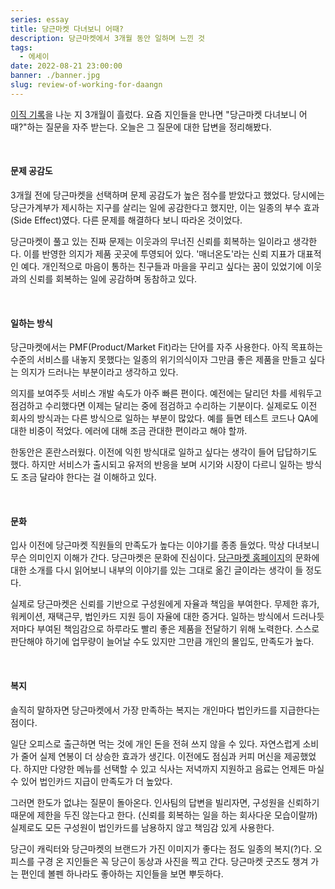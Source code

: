 ```yaml
---
series: essay
title: 당근마켓 다녀보니 어때?
description: 당근마켓에서 3개월 동안 일하며 느낀 것
tags:
  - 에세이
date: 2022-08-21 23:00:00
banner: ./banner.jpg
slug: review-of-working-for-daangn
---
```


[이직 기록](/record-of-change-jobs-in-2022)을 나눈 지 3개월이 흘렀다. 요즘 지인들을 만나면 "당근마켓 다녀보니 어때?"하는 질문을 자주 받는다. 오늘은 그 질문에 대한 답변을 정리해봤다.

<br/>

#### 문제 공감도

3개월 전에 당근마켓을 선택하며 문제 공감도가 높은 점수를 받았다고 했었다. 당시에는 당근가계부가 제시하는 지구를 살리는 일에 공감한다고 했지만, 이는 일종의 부수 효과(Side Effect)였다. 다른 문제를 해결하다 보니 따라온 것이었다.

당근마켓이 풀고 있는 진짜 문제는 이웃과의 무너진 신뢰를 회복하는 일이라고 생각한다. 이를 반영한 의지가 제품 곳곳에 투영되어 있다. '매너온도'라는 신뢰 지표가 대표적인 예다. 개인적으로 마음이 통하는 친구들과 마을을 꾸리고 싶다는 꿈이 있었기에 이웃과의 신뢰를 회복하는 일에 공감하며 동참하고 있다.

<br/>

#### 일하는 방식

당근마켓에서는 PMF(Product/Market Fit)라는 단어를 자주 사용한다. 아직 목표하는 수준의 서비스를 내놓지 못했다는 일종의 위기의식이자 그만큼 좋은 제품을 만들고 싶다는 의지가 드러나는 부분이라고 생각하고 있다.

의지를 보여주듯 서비스 개발 속도가 아주 빠른 편이다. 예전에는 달리던 차를 세워두고 점검하고 수리했다면 이제는 달리는 중에 점검하고 수리하는 기분이다. 실제로도 이전 회사의 방식과는 다른 방식으로 일하는 부분이 많았다. 예를 들면 테스트 코드나 QA에 대한 비중이 적었다. 에러에 대해 조금 관대한 편이라고 해야 할까.

한동안은 혼란스러웠다. 이전에 익힌 방식대로 일하고 싶다는 생각이 들어 답답하기도 했다. 하지만 서비스가 출시되고 유저의 반응을 보며 시기와 시장이 다르니 일하는 방식도 조금 달라야 한다는 걸 이해하고 있다.

<br/>

#### 문화

입사 이전에 당근마켓 직원들의 만족도가 높다는 이야기를 종종 들었다. 막상 다녀보니 무슨 의미인지 이해가 간다. 당근마켓은 문화에 진심이다. [당근마켓 홈페이지](https://team.daangn.com/culture/)의 문화에 대한 소개를 다시 읽어보니 내부의 이야기를 있는 그대로 옮긴 글이라는 생각이 들 정도다.

실제로 당근마켓은 신뢰를 기반으로 구성원에게 자율과 책임을 부여한다. 무제한 휴가, 워케이션, 재택근무, 법인카드 지원 등이 자율에 대한 증거다. 일하는 방식에서 드러나듯 저마다 부여된 책임감으로 하루라도 빨리 좋은 제품을 전달하기 위해 노력한다. 스스로 판단해야 하기에 업무량이 늘어날 수도 있지만 그만큼 개인의 몰입도, 만족도가 높다.

<br/>

#### 복지

솔직히 말하자면 당근마켓에서 가장 만족하는 복지는 개인마다 법인카드를 지급한다는 점이다.

일단 오피스로 출근하면 먹는 것에 개인 돈을 전혀 쓰지 않을 수 있다. 자연스럽게 소비가 줄어 실제 연봉이 더 상승한 효과가 생긴다. 이전에도 점심과 커피 머신을 제공했었다. 하지만 다양한 메뉴를 선택할 수 있고 식사는 저녁까지 지원하고 음료는 언제든 마실 수 있어 법인카드 지급이 만족도가 더 높았다.

그러면 한도가 없냐는 질문이 돌아온다. 인사팀의 답변을 빌리자면, 구성원을 신뢰하기 때문에 제한을 두진 않는다고 한다. (신뢰를 회복하는 일을 하는 회사다운 모습이랄까) 실제로도 모든 구성원이 법인카드를 남용하지 않고 책임감 있게 사용한다.

당근이 캐릭터와 당근마켓의 브랜드가 가진 이미지가 좋다는 점도 일종의 복지(?)다. 오피스를 구경 온 지인들은 꼭 당근이 동상과 사진을 찍고 간다. 당근마켓 굿즈도 챙겨 가는 편인데 볼펜 하나라도 좋아하는 지인들을 보면 뿌듯하다.
